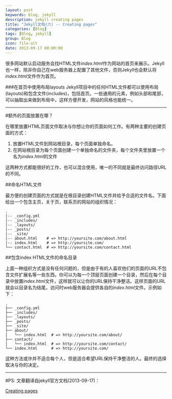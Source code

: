 ```yaml
---
layout: post
keywords: blog, jekyll
description: jekyll creating pages
title: "Jekyll文档(六) -- Creating pages"
categories: [Blog]
tags: [Blog, jekyll]
group: Blog
icon: file-alt
date: 2013-09-17 00:00:00
---
```


很多网站默认启动服务会找HTML文件*index.html*作为网站的首页来展示。Jekyll也一样，除非你自己在web服务器上配置了其他文件，否则Jekyll也会默认将*index.html*文件作为首页。

<!--excerpt-->

###在首页中使用布局layouts
Jekyll项目中的任何HTML文件都可以使用布局(layouts)和包含文件(includes)，包括首页。一些通用的元素，例如头部和尾部，可以抽取出来做到布局中，这样方便开发，网站的风格也能统一。

***
#额外的页面放置在哪？

在哪里放置HTML页面文件取决与你想让你的页面如何工作。有两种主要的创建页面的方式：

<ol>
    <li>
      放置HTML文件到网站根目录，每个页面单独命名。
    </li>
    <li>
      在网站根目录为每个页面创建一个单独命名的文件夹，每个文件夹里放置一个名为<em>index.html</em>的文件
    </li>
</ol>

这两种方式都能很好的工作，也可以混合使用，唯一的不同就是最终访问路径URL的不同。

##命名HTML文件

最方便的创建页面的方式就是在根目录创建HTML文件并给予合适的文件名。下面给出一个包含主页，关于页，联系页的网站的组织情况：

    .
    |-- _config.yml
    |-- _includes/
    |-- _layouts/
    |-- _posts/
    |-- _site/
    |-- about.html    # => http://yoursite.com/about.html
    |-- index.html    # => http://yoursite.com/
    └── contact.html  # => http://yoursite.com/contact.html

##包含index HTML文件的命名目录

上面一种组织方式是没有任何问题的，但是由于有的人喜欢他们的页面的URL不包含文件扩展名等一些东西。你可以为每一个顶层页面创建一个目录，然后在每个目录中放置*index.html*文件，这样就可以让你的URL保持干净整洁。这样页面的URL就会以目录名为结尾，访问时web服务器会提供各自的*index.html*文件。示例如下：

    .
    ├── _config.yml
    ├── _includes/
    ├── _layouts/
    ├── _posts/
    ├── _site/
    ├── about/
    |   └── index.html  # => http://yoursite.com/about/
    ├── contact/
    |   └── index.html  # => http://yoursite.com/contact/
    └── index.html      # => http://yoursite.com/

这种方法或许并不适合每个人，但是适合希望URL保持干净整洁的人。最终的选择取决与你的决定。

***
#PS:
文章翻译自jekyll官方文档(2013-09-17)：

[Creating pages](http://jekyllrb.com/docs/pages/)